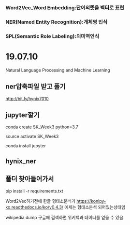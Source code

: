 ### Word2Vec_Word Embedding:단어의뜻을 벡터로 표현
### NER(Named Entity Recognition):개체명 인식
### SPL(Semantic Role Labeling):의미역인식


# 19.07.10
Natural Language Processing and Machine Learning


## ner압축파일 받고 풀기
http://bit.ly/hynix7010

## jupyter깔기
conda create SK_Week3 python=3.7

source activate SK_Week3

conda install jupyter

## hynix_ner
## 폴더 찾아들어가서
pip install  -r requirements.txt


Word2Vec하기전에
한글 형태소분석기
https://konlpy-ko.readthedocs.io/ko/v0.4.3/
예제는 형태소분석 되어있는상태임

wikipedia dump 구글에 검색하면
위키백과 데이터를 얻을 수 있음


